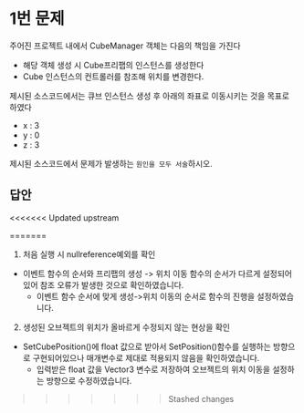 # 1번 문제

주어진 프로젝트 내에서 CubeManager 객체는 다음의 책임을 가진다
- 해당 객체 생성 시 Cube프리팹의 인스턴스를 생성한다
- Cube 인스턴스의 컨트롤러를 참조해 위치를 변경한다.

제시된 소스코드에서는 큐브 인스턴스 생성 후 아래의 좌표로 이동시키는 것을 목표로 하였다
- x : 3
- y : 0
- z : 3

제시된 소스코드에서 문제가 발생하는 `원인을 모두 서술`하시오.

## 답안
<<<<<<< Updated upstream

=======
1. 처음 실행 시 nullreference예외를 확인
  - 이벤트 함수의 순서와 프리팹의 생성 -> 위치 이동 함수의 순서가 다르게 설정되어있어 참조 오류가 발생한 것으로 확인하였습니다.
     + 이벤트 함수 순서에 맞게 생성->위치 이동의 순서로 함수의 진행을 설정하였습니다.
2. 생성된 오브젝트의 위치가 올바르게 수정되지 않는 현상을 확인
  - SetCubePosition()에 float 값으로 받아서 SetPosition()함수를 실행하는 방향으로 구현되어있으나 매개변수로 제대로 적용되지 않음을 확인하였습니다.
     + 입력받은 float 값을 Vector3 변수로 저장하여 오브젝트의 위치 이동을 설정하는 방향으로 수정하였습니다.
>>>>>>> Stashed changes
